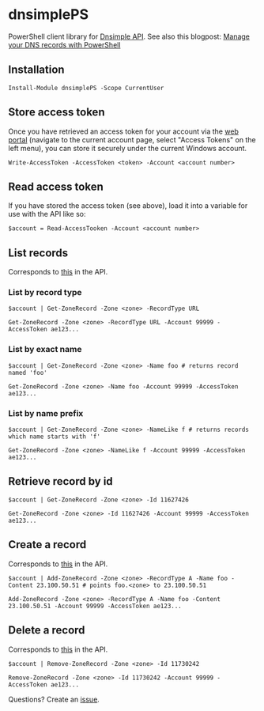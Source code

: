 # dnsimplePS
PowerShell client library for [Dnsimple API](https://developer.dnsimple.com/v2/).
See also this blogpost: [Manage your DNS records with PowerShell](https://www.kongsli.net/2017/11/08/manage-your-dns-records-with-powershell/)
## Installation
```posh
Install-Module dnsimplePS -Scope CurrentUser
```

## Store access token
Once you have retrieved an access token for your account via the [web portal](https://dnsimple.com/dashboard) (navigate to the current account page, select "Access Tokens" on the left menu), you can store it securely under the current Windows account.
```posh
Write-AccessToken -AccessToken <token> -Account <account number>
```

## Read access token
If you have stored the access token (see above), load it into a variable for use with the API like so:
```
$account = Read-AccessTooken -Account <account number>
```

## List records
Corresponds to [this](https://developer.dnsimple.com/v2/zones/records/#list) in the API.

### List by record type
```posh
$account | Get-ZoneRecord -Zone <zone> -RecordType URL
```

```posh
Get-ZoneRecord -Zone <zone> -RecordType URL -Account 99999 -AccessToken ae123...
```


### List by exact name
```posh
$account | Get-ZoneRecord -Zone <zone> -Name foo # returns record named 'foo'
```

```posh
Get-ZoneRecord -Zone <zone> -Name foo -Account 99999 -AccessToken ae123...
```

### List by name prefix
```posh
$account | Get-ZoneRecord -Zone <zone> -NameLike f # returns records which name starts with 'f'
```

```posh
Get-ZoneRecord -Zone <zone> -NameLike f -Account 99999 -AccessToken ae123...
```

## Retrieve record by id
```posh
$account | Get-ZoneRecord -Zone <zone> -Id 11627426
```

```posh
Get-ZoneRecord -Zone <zone> -Id 11627426 -Account 99999 -AccessToken ae123...
```

## Create a record
Corresponds to [this](https://developer.dnsimple.com/v2/zones/records/#create) in the API.
```posh
$account | Add-ZoneRecord -Zone <zone> -RecordType A -Name foo -Content 23.100.50.51 # points foo.<zone> to 23.100.50.51
```

```posh
Add-ZoneRecord -Zone <zone> -RecordType A -Name foo -Content 23.100.50.51 -Account 99999 -AccessToken ae123...
```

## Delete a record
Corresponds to [this](https://developer.dnsimple.com/v2/zones/records/#create) in the API.
```posh
$account | Remove-ZoneRecord -Zone <zone> -Id 11730242
```

```posh
Remove-ZoneRecord -Zone <zone> -Id 11730242 -Account 99999 -AccessToken ae123...
```

Questions? Create an [issue](https://github.com/vidarkongsli/dnsimplePS/issues).